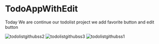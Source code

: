 # TodoAppWithEdit
Today We are continue our todolist project we add favorite button and edit button




![todolistgithubss2](https://github.com/SherLocK0091/TodoAppWithEdit/assets/106480910/37449e39-7f0c-4caa-a7d8-f3c7c653fe64)
![todolistgithubss3](https://github.com/SherLocK0091/TodoAppWithEdit/assets/106480910/3285f8e2-4d48-4a4a-872e-fa4f5268bab1)
![todolistgithubss1](https://github.com/SherLocK0091/TodoAppWithEdit/assets/106480910/179ba90b-5dc7-46f7-b561-28e4f6385e59)
